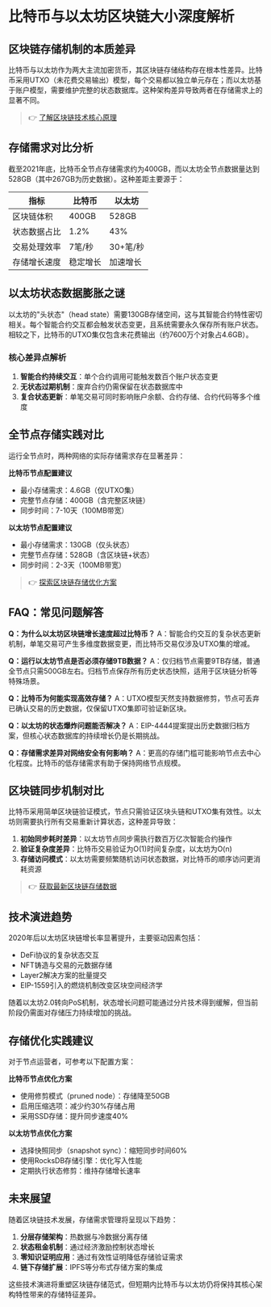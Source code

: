 # 比特币与以太坊区块链大小深度解析

## 区块链存储机制的本质差异
比特币与以太坊作为两大主流加密货币，其区块链存储结构存在根本性差异。比特币采用UTXO（未花费交易输出）模型，每个交易都以独立单元存在；而以太坊基于账户模型，需要维护完整的状态数据库。这种架构差异导致两者在存储需求上的显著不同。

> 👉 [了解区块链技术核心原理](https://bit.ly/okx_welcome)

## 存储需求对比分析
截至2021年底，比特币全节点存储需求约为400GB，而以太坊全节点数据量达到528GB（其中267GB为历史数据）。这种差距主要源于：

| 指标                | 比特币       | 以太坊       |
|---------------------|-------------|-------------|
| 区块链体积          | 400GB       | 528GB       |
| 状态数据占比        | 1.2%        | 43%         |
| 交易处理效率        | 7笔/秒      | 30+笔/秒    |
| 存储增长速度        | 稳定增长    | 加速增长    |

## 以太坊状态数据膨胀之谜
以太坊的"头状态"（head state）需要130GB存储空间，这与其智能合约特性密切相关。每个智能合约交互都会触发状态变更，且系统需要永久保存所有账户状态。相较之下，比特币的UTXO集仅包含未花费输出（约7600万个对象占4.6GB）。

### 核心差异点解析
1. **智能合约持续交互**：单个合约调用可能触发数百个账户状态变更
2. **无状态过期机制**：废弃合约仍需保留在状态数据库中
3. **复合状态更新**：单笔交易可同时影响账户余额、合约存储、合约代码等多个维度

## 全节点存储实践对比
运行全节点时，两种网络的实际存储需求存在显著差异：

**比特币节点配置建议**
- 最小存储需求：4.6GB（仅UTXO集）
- 完整节点存储：400GB（含完整区块链）
- 同步时间：7-10天（100MB带宽）

**以太坊节点配置建议**
- 最小存储需求：130GB（仅头状态）
- 完整节点存储：528GB（含区块链+状态）
- 同步时间：2-3天（100MB带宽）

> 👉 [探索区块链存储优化方案](https://bit.ly/okx_welcome)

## FAQ：常见问题解答

**Q：为什么以太坊区块链增长速度超过比特币？**
A：智能合约交互的复杂状态更新机制，单笔交易可产生多维度数据变更，而比特币交易仅涉及UTXO集的增减。

**Q：运行以太坊节点是否必须存储9TB数据？**
A：仅归档节点需要9TB存储，普通全节点只需500GB左右。归档节点保存所有历史状态快照，适用于区块链分析等特殊场景。

**Q：比特币为何能实现高效存储？**
A：UTXO模型天然支持数据修剪，节点可丢弃已确认交易的历史数据，仅保留UTXO集即可验证新区块。

**Q：以太坊的状态爆炸问题能否解决？**
A：EIP-4444提案提出历史数据归档方案，但核心状态数据库的持续增长仍是长期挑战。

**Q：存储需求差异对网络安全有何影响？**
A：更高的存储门槛可能影响节点去中心化程度。比特币的低存储需求有助于保持网络节点规模。

## 区块链同步机制对比
比特币采用简单区块链验证模式，节点只需验证区块头链和UTXO集有效性。以太坊则需要执行所有交易重新计算状态，这种差异导致：

1. **初始同步耗时差异**：以太坊节点同步需执行数百万亿次智能合约操作
2. **验证复杂度差异**：比特币交易验证为O(1)时间复杂度，以太坊为O(n)
3. **存储访问模式**：以太坊需要频繁随机访问状态数据，对比特币的顺序访问更消耗资源

> 👉 [获取最新区块链存储数据](https://bit.ly/okx_welcome)

## 技术演进趋势
2020年后以太坊区块链增长率显著提升，主要驱动因素包括：
- DeFi协议的复杂状态交互
- NFT铸造与交易的元数据存储
- Layer2解决方案的批量提交
- EIP-1559引入的燃烧机制改变区块空间经济学

随着以太坊2.0转向PoS机制，状态增长问题可能通过分片技术得到缓解，但当前阶段仍需面对存储压力持续增加的挑战。

## 存储优化实践建议
对于节点运营者，可参考以下配置方案：

**比特币节点优化方案**
- 使用修剪模式（pruned node）：存储降至50GB
- 启用压缩选项：减少约30%存储占用
- 采用SSD存储：提升同步速度40%

**以太坊节点优化方案**
- 选择快照同步（snapshot sync）：缩短同步时间60%
- 使用RocksDB存储引擎：优化写入性能
- 定期执行状态修剪：维持存储增长速率

## 未来展望
随着区块链技术发展，存储需求管理将呈现以下趋势：
1. **分层存储架构**：热数据与冷数据分离存储
2. **状态租金机制**：通过经济激励控制状态增长
3. **零知识证明应用**：通过有效性证明降低存储验证需求
4. **链下存储扩展**：IPFS等分布式存储方案的集成

这些技术演进将重塑区块链存储范式，但短期内比特币与以太坊仍将保持其核心架构特性带来的存储特征差异。